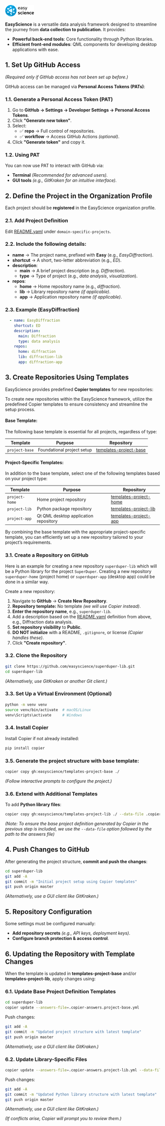 <p>
  <picture>
    <!-- Light mode -->
    <source media="(prefers-color-scheme: light)" srcset="https://raw.githubusercontent.com/easyscience/assets-branding/refs/heads/master/easyscience-org/logos/light.svg">
    <!-- Dark mode -->
    <source media="(prefers-color-scheme: dark)" srcset="https://raw.githubusercontent.com/easyscience/assets-branding/refs/heads/master/easyscience-org/logos/dark.svg">
    <!-- Default -->
    <img src="https://raw.githubusercontent.com/easyscience/assets-branding/refs/heads/master/easyscience-org/logos/light.svg" height="37px" alt="EasyScience">
  </picture>
</p>

**EasyScience** is a versatile data analysis framework designed to streamline the journey from **data collection to publication**. It provides:
- **Powerful back-end tools**: Core functionality through Python libraries.
- **Efficient front-end modules**: QML components for developing desktop applications with ease.

## 1. Set Up GitHub Access
*(Required only if GitHub access has not been set up before.)*

GitHub access can be managed via **Personal Access Tokens (PATs)**:

### 1.1. Generate a Personal Access Token (PAT)
1. Go to **GitHub → Settings → Developer Settings → Personal Access Tokens**.
2. Click **"Generate new token"**.
3. Select:
   - ✅ **repo** → Full control of repositories.
   - ✅ **workflow** → Access GitHub Actions *(optional)*.
4. Click **"Generate token"** and copy it.

### 1.2. Using PAT
You can now use PAT to interact with GitHub via:
- **Terminal** *(Recommended for advanced users).*
- **GUI tools** *(e.g., GitKraken for an intuitive interface).*

## 2. Define the Project in the Organization Profile
Each project should be **registered** in the EasyScience organization profile.

### 2.1. Add Project Definition
Edit [README.yaml](https://github.com/easyscience/.github/blob/master/profile/README.yaml) under `domain-specific-projects`.  

### 2.2. Include the following details:
- **name** → The project name, prefixed with **Easy** (e.g., *EasyDiffraction*).
- **shortcut** → A short, two-letter abbreviation (e.g., *ED*).
- **description**:
  - **main** → A brief project description (e.g. *Diffraction*).
  - **type** → Type of project (e.g., *data analysis*, *visualization*).
- **repos**:
  - **home** → Home repository name (e.g., *diffraction*).
  - **lib** → Library repository name *(if applicable)*.
  - **app** → Application repository name *(if applicable)*.

### 2.3. Example (EasyDiffraction)
```yaml
  - name: EasyDiffraction
    shortcut: ED
    description:
      main: Diffraction
      type: data analysis
    repos:
      home: diffraction
      lib: diffraction-lib
      app: diffraction-app
```

## 3. Create Repositories Using Templates
EasyScience provides predefined **Copier templates** for new repositories:

To create new repositories within the EasyScience framework, utilize the predefined Copier templates to ensure consistency and streamline the setup process.

#### Base Template:

The following base template is essential for all projects, regardless of type:

| **Template**   | **Purpose**                           | **Repository**                                                                  |
|----------------|---------------------------------------|---------------------------------------------------------------------------------|
| `project-base` | Foundational project setup            | [templates-project-base](https://github.com/easyscience/templates-project-base) |

#### Project-Specific Templates:

In addition to the base template, select one of the following templates based on your project type:

| **Template**   | **Purpose**                           | **Repository**                                                                  |
|----------------|---------------------------------------|---------------------------------------------------------------------------------|
| `project-home` | Home project repository               | [templates-project-home](https://github.com/easyscience/templates-project-home) |
| `project-lib`  | Python package repository             | [templates-project-lib](https://github.com/easyscience/templates-project-lib)   |
| `project-app`  | Qt QML desktop application repository | [templates-project-app](https://github.com/easyscience/templates-project-app)   |

By combining the base template with the appropriate project-specific template, you can efficiently set up a new repository tailored to your project’s requirements.

### 3.1. Create a Repository on GitHub
Here is an example for creating a new repository `superduper-lib` which will be a Python 
library for the project `SuperDuper`. Creating a new repository `superduper-home` (project home) or `superduper-app` 
(desktop app) could be done in a similar way.

Create a new repository:

1. Navigate to **GitHub** → **Create New Repository**.
2. **Repository template:** No template *(we will use Copier instead)*.
3. **Enter the repository name**, e.g., `superduper-lib`.
4. Add a description based on the [README.yaml](https://github.com/easyscience/.github/blob/master/profile/README.yaml) definition from above, e.g., Diffraction data analysis.
5. **Set repository visibility** to **Public**.
6. **DO NOT initialize** with a README, `.gitignore`, or license *(Copier handles these)*.
7. Click **"Create repository"**.

### 3.2. Clone the Repository
```bash
git clone https://github.com/easyscience/superduper-lib.git
cd superduper-lib
```
*(Alternatively, use GitKraken or another Git client.)*

### 3.3. Set Up a Virtual Environment (Optional)
```bash
python -m venv venv
source venv/bin/activate  # macOS/Linux
venv\Scripts\activate     # Windows
```

### 3.4. Install Copier
Install Copier if not already installed:
```bash
pip install copier
```

### 3.5. Generate the project structure with base template:
```bash
copier copy gh:easyscience/templates-project-base ./
```
*(Follow interactive prompts to configure the project.)*

### 3.6. Extend with Additional Templates
To add **Python library files**:
```bash
copier copy gh:easyscience/templates-project-lib ./ --data-file .copier-answers.project.yml
```
*(Note: To ensure the base project definition generated by Copier in the previous step is included, 
we use the `--data-file` option followed by the path to the answers file)*

## 4. Push Changes to GitHub
After generating the project structure, **commit and push the changes**:

```bash
cd superduper-lib
git add -A
git commit -m "Initial project setup using Copier templates"
git push origin master
```
*(Alternatively, use a GUI client like GitKraken.)*

## 5. Repository Configuration
Some settings must be configured manually:
- **Add repository secrets** *(e.g., API keys, deployment keys)*.
- **Configure branch protection & access control**.

## 6. Updating the Repository with Template Changes
When the template is updated in **templates-project-base** and/or **templates-project-lib**, apply changes using:

### 6.1. Update Base Project Definition Templates
```bash
cd superduper-lib
copier update --answers-file=.copier-answers.project-base.yml
```
Push changes:
```bash
git add -A
git commit -m "Updated project structure with latest template"
git push origin master
```
*(Alternatively, use a GUI client like GitKraken.)*

### 6.2. Update Library-Specific Files
```bash
copier update --answers-file=.copier-answers.project-lib.yml --data-file .copier-answers.project.yml
```
Push changes:
```bash
git add -A
git commit -m "Updated Python library structure with latest template"
git push origin master
```
*(Alternatively, use a GUI client like GitKraken.)*

*(If conflicts arise, Copier will prompt you to review them.)*
